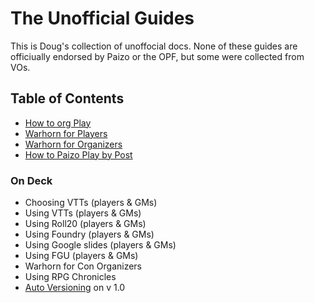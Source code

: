 # The Unofficial Guides

This is Doug's collection of unoffocial docs. None of these guides are officiually endorsed by Paizo or the OPF, but some were collected from VOs. 

## Table of Contents
- [How to org Play](org-play.md)
- [Warhorn for Players](warhorn.md)
- [Warhorn for Organizers](warhorn-for-organizers.md)
- [How to Paizo Play by Post](play-by-post.md)

### On Deck
- Choosing VTTs (players & GMs)
- Using VTTs (players & GMs)
- Using Roll20 (players & GMs)
- Using Foundry (players & GMs)
- Using Google slides (players & GMs)
- Using FGU (players & GMs)
- Warhorn for Con Organizers 
- Using RPG Chronicles
- [Auto Versioning](https://squidfunk.github.io/mkdocs-material/setup/setting-up-versioning/) on v 1.0